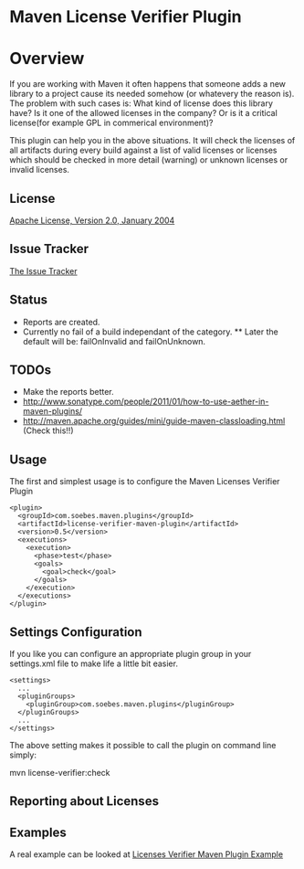 # Maven License Verifier Plugin

# Overview

If you are working with Maven it often happens that someone adds a new library to 
a project cause its needed somehow (or whatevery the reason is). The problem with 
such cases is: What kind of license does this library have? Is it one of the 
allowed licenses in the company?  Or is it a critical license(for example GPL in 
commerical environment)?

This plugin can help you in the above situations. It will check the licenses of
all artifacts during every build against a list of valid licenses or licenses which should
be checked in more detail (warning) or unknown licenses or invalid licenses.

## License

[Apache License, Version 2.0, January 2004](http://www.apache.org/licenses/)

## Issue Tracker

[The Issue Tracker](https://github.com/khmarbaise/Maven-Licenses-Verifier-Plugin/issues)

## Status

 * Reports are created.
 * Currently no fail of a build independant of the category.
 ** Later the default will be: failOnInvalid and failOnUnknown.


## TODOs

 * Make the reports better.
 * http://www.sonatype.com/people/2011/01/how-to-use-aether-in-maven-plugins/
 * http://maven.apache.org/guides/mini/guide-maven-classloading.html (Check this!!)

## Usage

The first and simplest usage is to configure the Maven Licenses Verifier Plugin

    <plugin>
      <groupId>com.soebes.maven.plugins</groupId>
      <artifactId>license-verifier-maven-plugin</artifactId>
      <version>0.5</version>
      <executions>
        <execution>
          <phase>test</phase>
          <goals>
            <goal>check</goal>
          </goals>
        </execution>
      </executions>
    </plugin>

## Settings Configuration

If you like you can configure an appropriate plugin group in your
settings.xml file to make life a little bit easier.

    <settings>
      ...
      <pluginGroups>
        <pluginGroup>com.soebes.maven.plugins</pluginGroup>
      </pluginGroups>
      ...
    </settings>

The above setting makes it possible to call the plugin on command 
line simply:

  mvn license-verifier:check 


## Reporting about Licenses



Examples
--------

A real example can be looked at [Licenses Verifier Maven Plugin Example](http://khmarbaise.github.com/mlvp-example/licenseverifierreport.html)

